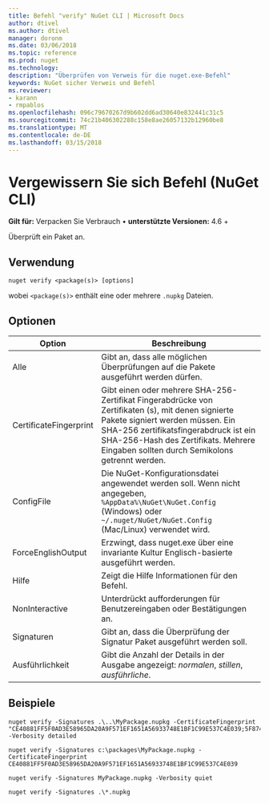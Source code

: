 ```yaml
---
title: Befehl "verify" NuGet CLI | Microsoft Docs
author: dtivel
ms.author: dtivel
manager: doronm
ms.date: 03/06/2018
ms.topic: reference
ms.prod: nuget
ms.technology: 
description: "Überprüfen von Verweis für die nuget.exe-Befehl"
keywords: NuGet sicher Verweis und Befehl
ms.reviewer:
- karann
- rmpablos
ms.openlocfilehash: 096c79670267d9b602dd6ad30640e832441c31c5
ms.sourcegitcommit: 74c21b406302288c158e8ae26057132b12960be8
ms.translationtype: MT
ms.contentlocale: de-DE
ms.lasthandoff: 03/15/2018
---
```

# <a name="verify-command-nuget-cli"></a>Vergewissern Sie sich Befehl (NuGet CLI)

**Gilt für:** Verpacken Sie Verbrauch &bullet; **unterstützte Versionen:** 4.6 +

Überprüft ein Paket an.

## <a name="usage"></a>Verwendung

```cli
nuget verify <package(s)> [options]
```

wobei `<package(s)>` enthält eine oder mehrere `.nupkg` Dateien.

## <a name="options"></a>Optionen

| Option | Beschreibung |
| --- | --- |
| Alle | Gibt an, dass alle möglichen Überprüfungen auf die Pakete ausgeführt werden dürfen. |
| CertificateFingerprint | Gibt einen oder mehrere SHA-256-Zertifikat Fingerabdrücke von Zertifikaten (s), mit denen signierte Pakete signiert werden müssen. Ein SHA-256 zertifikatsfingerabdruck ist ein SHA-256-Hash des Zertifikats. Mehrere Eingaben sollten durch Semikolons getrennt werden. |
| ConfigFile | Die NuGet-Konfigurationsdatei angewendet werden soll. Wenn nicht angegeben, `%AppData%\NuGet\NuGet.Config` (Windows) oder `~/.nuget/NuGet/NuGet.Config` (Mac/Linux) verwendet wird.|
| ForceEnglishOutput | Erzwingt, dass nuget.exe über eine invariante Kultur Englisch-basierte ausgeführt werden. |
| Hilfe | Zeigt die Hilfe Informationen für den Befehl. |
| NonInteractive | Unterdrückt aufforderungen für Benutzereingaben oder Bestätigungen an. |
| Signaturen | Gibt an, dass die Überprüfung der Signatur Paket ausgeführt werden soll. |
| Ausführlichkeit | Gibt die Anzahl der Details in der Ausgabe angezeigt: *normalen*, *stillen*, *ausführliche*. |

## <a name="examples"></a>Beispiele

```cli
nuget verify -Signatures .\..\MyPackage.nupkg -CertificateFingerprint "CE40881FF5F0AD3E58965DA20A9F571EF1651A56933748E1BF1C99E537C4E039;5F874AAF47BCB268A19357364E7FBB09D6BF9E8A93E1229909AC5CAC865802E2" -Verbosity detailed

nuget verify -Signatures c:\packages\MyPackage.nupkg -CertificateFingerprint CE40881FF5F0AD3E58965DA20A9F571EF1651A56933748E1BF1C99E537C4E039

nuget verify -Signatures MyPackage.nupkg -Verbosity quiet

nuget verify -Signatures .\*.nupkg
```